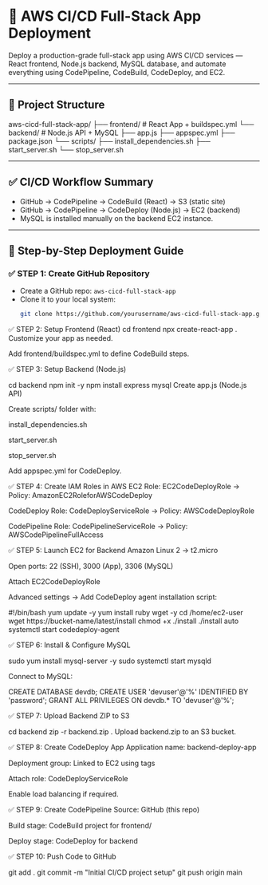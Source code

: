 # 🚀 AWS CI/CD Full-Stack App Deployment

Deploy a production-grade full-stack app using AWS CI/CD services — React frontend, Node.js backend, MySQL database, and automate everything using CodePipeline, CodeBuild, CodeDeploy, and EC2.

---

## 📁 Project Structure

aws-cicd-full-stack-app/
├── frontend/ # React App + buildspec.yml
└── backend/ # Node.js API + MySQL
├── app.js
├── appspec.yml
├── package.json
└── scripts/
├── install_dependencies.sh
├── start_server.sh
└── stop_server.sh

---

## ✅ CI/CD Workflow Summary

- GitHub → CodePipeline → CodeBuild (React) → S3 (static site)
- GitHub → CodePipeline → CodeDeploy (Node.js) → EC2 (backend)
- MySQL is installed manually on the backend EC2 instance.

---

## 🧱 Step-by-Step Deployment Guide

### ✅ STEP 1: Create GitHub Repository

- Create a GitHub repo: `aws-cicd-full-stack-app`
- Clone it to your local system:
  ```bash
  git clone https://github.com/yourusername/aws-cicd-full-stack-app.git
✅ STEP 2: Setup Frontend (React)
cd frontend
npx create-react-app .
Customize your app as needed.

Add frontend/buildspec.yml to define CodeBuild steps.

✅ STEP 3: Setup Backend (Node.js)

cd backend
npm init -y
npm install express mysql
Create app.js (Node.js API)

Create scripts/ folder with:

install_dependencies.sh

start_server.sh

stop_server.sh

Add appspec.yml for CodeDeploy.

✅ STEP 4: Create IAM Roles in AWS
EC2 Role: EC2CodeDeployRole → Policy: AmazonEC2RoleforAWSCodeDeploy

CodeDeploy Role: CodeDeployServiceRole → Policy: AWSCodeDeployRole

CodePipeline Role: CodePipelineServiceRole → Policy: AWSCodePipelineFullAccess

✅ STEP 5: Launch EC2 for Backend
Amazon Linux 2 → t2.micro

Open ports: 22 (SSH), 3000 (App), 3306 (MySQL)

Attach EC2CodeDeployRole

Advanced settings → Add CodeDeploy agent installation script:


#!/bin/bash
yum update -y
yum install ruby wget -y
cd /home/ec2-user
wget https://bucket-name/latest/install
chmod +x ./install
./install auto
systemctl start codedeploy-agent

✅ STEP 6: Install & Configure MySQL

sudo yum install mysql-server -y
sudo systemctl start mysqld

Connect to MySQL:


CREATE DATABASE devdb;
CREATE USER 'devuser'@'%' IDENTIFIED BY 'password';
GRANT ALL PRIVILEGES ON devdb.* TO 'devuser'@'%';

✅ STEP 7: Upload Backend ZIP to S3

cd backend
zip -r backend.zip .
Upload backend.zip to an S3 bucket.

✅ STEP 8: Create CodeDeploy App
Application name: backend-deploy-app

Deployment group: Linked to EC2 using tags

Attach role: CodeDeployServiceRole

Enable load balancing if required.

✅ STEP 9: Create CodePipeline
Source: GitHub (this repo)

Build stage: CodeBuild project for frontend/

Deploy stage: CodeDeploy for backend

✅ STEP 10: Push Code to GitHub

git add .
git commit -m "Initial CI/CD project setup"
git push origin main




